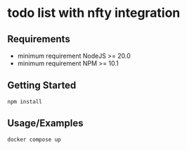 # todo list with nfty integration

## Requirements

-   minimum requirement NodeJS >= 20.0
-   minimum requirement NPM >= 10.1

## Getting Started

```shell
npm install
```

## Usage/Examples

```shell
docker compose up
```
